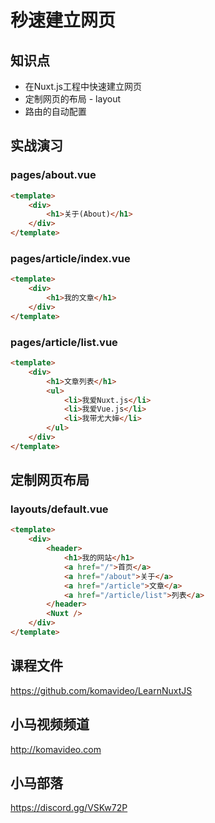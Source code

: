 秒速建立网页
==========

## 知识点

* 在Nuxt.js工程中快速建立网页
* 定制网页的布局 - layout
* 路由的自动配置

## 实战演习

### pages/about.vue

```html
<template>
    <div>
        <h1>关于(About)</h1>
    </div>
</template>
```

### pages/article/index.vue

```html
<template>
    <div>
        <h1>我的文章</h1>
    </div>
</template>
```

### pages/article/list.vue

```html
<template>
    <div>
        <h1>文章列表</h1>
        <ul>
            <li>我爱Nuxt.js</li>
            <li>我爱Vue.js</li>
            <li>我带尤大婶</li>
        </ul>
    </div>
</template>
```

## 定制网页布局

### layouts/default.vue

```html
<template>
    <div>
        <header>
            <h1>我的网站</h1>
            <a href="/">首页</a>
            <a href="/about">关于</a>
            <a href="/article">文章</a>
            <a href="/article/list">列表</a>
        </header>
        <Nuxt />
    </div>
</template>
```

## 课程文件

https://github.com/komavideo/LearnNuxtJS

## 小马视频频道

http://komavideo.com

## 小马部落

https://discord.gg/VSKw72P